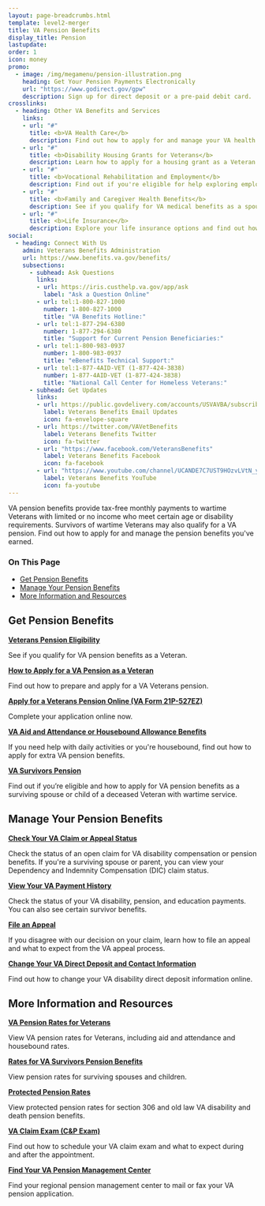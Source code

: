 ```yaml
---
layout: page-breadcrumbs.html
template: level2-merger
title: VA Pension Benefits
display_title: Pension
lastupdate:
order: 1
icon: money
promo:
  - image: /img/megamenu/pension-illustration.png
    heading: Get Your Pension Payments Electronically
    url: "https://www.godirect.gov/gpw"
    description: Sign up for direct deposit or a pre-paid debit card.
crosslinks:
  - heading: Other VA Benefits and Services
    links:
    - url: "#"
      title: <b>VA Health Care</b>
      description: Find out how to apply for and manage your VA health care benefits.
    - url: "#"
      title: <b>Disability Housing Grants for Veterans</b>
      description: Learn how to apply for a housing grant as a Veteran or Servicemember with a service-connected disability.
    - url: "#"
      title: <b>Vocational Rehabilitation and Employment</b>
      description: Find out if you're eligible for help exploring employment options, any training you may need, and other voc rehab services.
    - url: "#"
      title: <b>Family and Caregiver Health Benefits</b>
      description: See if you qualify for VA medical benefits as a spouse, surviving spouse, dependent child, or caregiver.
    - url: "#"
      title: <b>Life Insurance</b>
      description: Explore your life insurance options and find out how to apply as a Veteran, Servicemember, or family member.
social:
  - heading: Connect With Us
    admin: Veterans Benefits Administration
    url: https://www.benefits.va.gov/benefits/
    subsections:
      - subhead: Ask Questions
        links:
        - url: https://iris.custhelp.va.gov/app/ask
          label: "Ask a Question Online"
        - url: tel:1-800-827-1000
          number: 1-800-827-1000
          title: "VA Benefits Hotline:"
        - url: tel:1-877-294-6380
          number: 1-877-294-6380
          title: "Support for Current Pension Beneficiaries:"
        - url: tel:1-800-983-0937
          number: 1-800-983-0937
          title: "eBenefits Technical Support:"
        - url: tel:1-877-4AID-VET (1-877-424-3838)
          number: 1-877-4AID-VET (1-877-424-3838)
          title: "National Call Center for Homeless Veterans:"
      - subhead: Get Updates
        links:
        - url: https://public.govdelivery.com/accounts/USVAVBA/subscriber/new
          label: Veterans Benefits Email Updates
          icon: fa-envelope-square
        - url: https://twitter.com/VAVetBenefits
          label: Veterans Benefits Twitter
          icon: fa-twitter
        - url: "https://www.facebook.com/VeteransBenefits"
          label: Veterans Benefits Facebook
          icon: fa-facebook
        - url: "https://www.youtube.com/channel/UCANDE7C7UST9HOzvLVtN_yg"
          label: Veterans Benefits YouTube
          icon: fa-youtube
---
```


<p class="va-introtext">
VA pension benefits provide tax-free monthly payments to wartime Veterans with limited or no income who meet certain age or disability requirements. Survivors of wartime Veterans may also qualify for a VA pension. Find out how to apply for and manage the pension benefits you've earned.
</p>

<h3>On This Page</h3>

<ul>
  <li><a href="#get">Get Pension Benefits</a></li>
  <li><a href="#manage">Manage Your Pension Benefits</a></li>
  <li><a href="#more">More Information and Resources</a></li>
</ul>

<section class='usa-grid'>
  <div class="va-h-ruled--stars"></div>
</section>

<section id="get" class="merger-majorlinks">

  <h2 class>Get Pension Benefits</h2>

  <div class="link">
    <a href="#"><b>Veterans Pension Eligibility</b></a>
    <p>See if you qualify for VA pension benefits as a Veteran.
  </div>

  <div class="link">
    <a href="#"><b>How to Apply for a VA Pension as a Veteran</b></a>
    <p>Find out how to prepare and apply for a VA Veterans pension.</p>
  </div>

  <div class="link">
    <a href="#"><b>Apply for a Veterans Pension Online (VA Form 21P-527EZ)</b></a>
    <p>Complete your application online now.</p>
  </div>

  <div class="link">
    <a href="#"><b>VA Aid and Attendance or Housebound Allowance Benefits</b></a>
    <p>If you need help with daily activities or you're housebound, find out how to apply for extra VA pension benefits.</p>
  </div>

  <div class="link">
    <a href="#"><b>VA Survivors Pension</b></a>
    <p>Find out if you’re eligible and how to apply for VA pension benefits as a surviving spouse or child of a deceased Veteran with wartime service.</p>
  </div>

</section>

<section class='usa-grid'>
  <div class="va-h-ruled--stars"></div>
</section>

<section id="manage" class="merger-majorlinks">

  <h2>Manage Your Pension Benefits</h2>

  <div class="link">
    <a href="https://www.ebenefits.va.gov/ebenefits/about/feature?feature=compensation-pension-claim-status"><b>Check Your VA Claim or Appeal Status</b></a>
    <p>Check the status of an open claim for VA disability compensation or pension benefits. If you're a surviving spouse or parent, you can view your Dependency and Indemnity Compensation (DIC) claim status.</p>
    </div>

  <div class="link">
    <a href="https://www.ebenefits.va.gov/ebenefits/about/feature?feature=payment-history"><b>View Your VA Payment History</b></a>
    <p>Check the status of your VA disability, pension, and education payments. You can also see certain survivor benefits.</p>
  </div>

  <div class="link">
    <a href="#"><b>File an Appeal</b></a>
    <p>If you disagree with our decision on your claim, learn how to file an appeal and what to expect from the VA appeal process.</p>
  </div>

  <div class="link">
    <a href="https://www.ebenefits.va.gov/ebenefits/about/feature?feature=direct-deposit-and-contact-information"><b>Change Your VA Direct Deposit and Contact Information</b></a>
    <p>Find out how to change your VA disability direct deposit information online.</p>
  </div>

</section>

<section class='usa-grid'>
  <div class="va-h-ruled--stars"></div>
</section>

<section id="more" class="merger-majorlinks">

  <h2>More Information and Resources</h2>

  <div class="link">
    <a href="#"><b>VA Pension Rates for Veterans</b></a>
    <p>View VA pension rates for Veterans, including aid and attendance and housebound rates.</p>
  </div>

  <div class="link">
    <a href="#"><b>Rates for VA Survivors Pension Benefits</b></a>
    <p>View pension rates for surviving spouses and children.</p>
  </div>

  <div class="link">
    <a href="https://www.benefits.va.gov/PENSION/current_protected_pension_rate_tables.asp"><b>Protected Pension Rates</b></a>
    <p>View protected pension rates for section 306 and old law VA disability and death pension benefits.</p>
  </div>

  <div class="link">
    <a href="#"><b>VA Claim Exam (C&P Exam)</b></a>
    <p>Find out how to schedule your VA claim exam and what to expect during and after the appointment.</p>
  </div>

  <div class="link">
    <a href="#"><b>Find Your VA Pension Management Center</b></a>
    <p>Find your regional pension management center to mail or fax your VA pension application.</p>
  </div>

</section>
